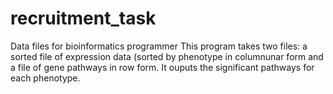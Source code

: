 # recruitment_task
Data files for bioinformatics programmer
This program takes two files:  a sorted file of expression data (sorted by phenotype in columnunar form and a file of gene pathways in row form.  It ouputs the significant pathways for each phenotype. 
